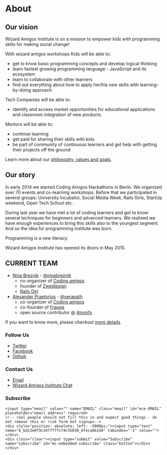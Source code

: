 [//]: # (@TODO - make this file nice)

# About 

## Our vision
Wizard Amigos Institute is on a mission to empower kids with programming skills for making social change! 

With wizard amigos workshops
Kids will be able to:
- get to know basic programming concepts and develop logical thinking
- learn fastest growing programming language - JavaScript and its ecosystem
- learn to collaborate with other learners
- find out everything about how to apply her/his new skills with learning-by-doing approach

Tech Companies will be able to:
- identify and access market opportunities for educational applications and classroom integration of new products.

Mentors will be able to:
- continue learning 
- get paid for sharing their skills with kids
- be part of community of continuous learners and get help with getting their projects off the ground

Learn more about our [philosophy, values and goals](https://github.com/wizardamigosinstitute/organization/blob/master/CONTENT/manifest.markdown).

## Our story
In early 2014 we started Coding Amigos Hackathons in Berlin. We organized over 70 events and co-learning workshops. Before that we participated in several groups: University Incubator, Social Media Week, Rails Girls, StartUp weekend, Open Tech School etc.

During last year we have met a lot of coding learners and got to know several techniques for beginners and advanced learners. We realised we have enough experiences to bring this skills also to the youngest segment. And so the idea for programming institute was born.

Programming is a new literacy

Wizard Amigos Institute has opened its doors in May 2015.

## CURRENT TEAM

* [Nina Breznik](https://github.com/ninabreznik) - [@ninabreznik](https://twitter.com/ninabreznik)
  * co-organizer of [Coding amigos](http://www.meetup.com/CodingAmigos/)
  * founder of [Zweidesign](http://zweidesign.co/)
  * [Rails Girl](http://railsgirlsberlin.de/)
* [Alexander Praetorius](https://github.com/serapath) - [@serapath](https://twitter.com/serapath)
  * co-organizer of [Coding amigos](http://www.meetup.com/CodingAmigos/)
  * co-founder of [Frappe](http://frappe-rheinmain.de/)
  * open source contributor @ [Atomify](https://github.com/atomify/atomify)

If you want to know more, please checkout
[more details](https://github.com/wizardamigosinstitute/organisation/blob/master/README.md).

### Follow Us
* [Twitter](https://twitter.com/wizardamigos)
* [Facebook](https://www.facebook.com/wizardamigos)
* [Github](https://github.com/wizardamigosinstitute)

### Contact Us
* [Email](mailto:wizard@amigos.institute)
* [Wizard Amigos Institute Chat](https://gitter.im/wizardamigosinstitute/chat)

### Subscribe 
<!-- Begin MailChimp Signup Form -->
<link href="//cdn-images.mailchimp.com/embedcode/slim-081711.css" rel="stylesheet" type="text/css">
<style type="text/css">
	#mc_embed_signup{background:#fff; clear:left; font:14px Helvetica,Arial,sans-serif; }
</style>
<div id="mc_embed_signup">
<form action="//institute.us10.list-manage.com/subscribe/post?u=bd13e8f9c3477f7fc74c55030&amp;id=6feca0b2d4" method="post" id="mc-embedded-subscribe-form" name="mc-embedded-subscribe-form" class="validate" target="_blank" novalidate>
    <div id="mc_embed_signup_scroll">
	
	<input type="email" value="" name="EMAIL" class="email" id="mce-EMAIL" placeholder="email address" required>
    <!-- real people should not fill this in and expect good things - do not remove this or risk form bot signups-->
    <div style="position: absolute; left: -5000px;"><input type="text" name="b_bd13e8f9c3477f7fc74c55030_6feca0b2d4" tabindex="-1" value=""></div>
    <div class="clear"><input type="submit" value="Subscribe" name="subscribe" id="mc-embedded-subscribe" class="button"></div>
    </div>
</form>
</div>

<!--End mc_embed_signup-->

[//]: # (@TODO: add "Impressum", "Address", "TaxNo.", ...)

